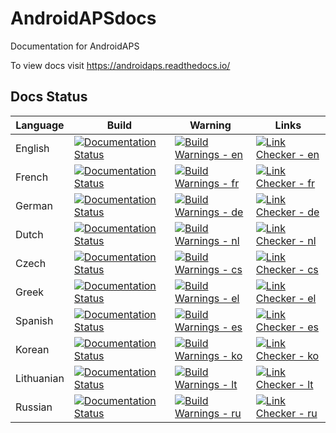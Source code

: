 # AndroidAPSdocs
Documentation for AndroidAPS

To view docs visit https://androidaps.readthedocs.io/

## Docs Status

| Language   | Build | Warning | Links |
| ---------- | -- | -- | -- |
| English    | [![Documentation Status](https://readthedocs.org/projects/androidaps/badge/?version=latest)](https://androidaps.readthedocs.io/en/latest/?badge=latest)    | [![Build Warnings - en](https://img.shields.io/endpoint?url=https://gist.githubusercontent.com/Andries-Smit/4d086495590ccb904468b66aecc48bdb/raw/AndroidAPSdocs_build_warnings_en_master.json)](../../../actions?query=workflow%3A%22Build+Warnings%22) | [![Link Checker - en](https://img.shields.io/endpoint?url=https://gist.githubusercontent.com/Andries-Smit/fc7bdcb3bc52e1ae006b2435ac6001b4/raw/AndroidAPSdocs_broken_links_en_master.json)](../../../actions?query=workflow%3A%22Link+Checker%22) |
| French     | [![Documentation Status](https://readthedocs.org/projects/androidaps-fr/badge/?version=latest)](https://androidaps.readthedocs.io/fr/latest/?badge=latest) | [![Build Warnings - fr](https://img.shields.io/endpoint?url=https://gist.githubusercontent.com/Andries-Smit/4d086495590ccb904468b66aecc48bdb/raw/AndroidAPSdocs_build_warnings_fr_master.json)](../../../actions?query=workflow%3A%22Build+Warnings%22) | [![Link Checker - fr](https://img.shields.io/endpoint?url=https://gist.githubusercontent.com/Andries-Smit/fc7bdcb3bc52e1ae006b2435ac6001b4/raw/AndroidAPSdocs_broken_links_fr_master.json)](../../../actions?query=workflow%3A%22Link+Checker%22) |
| German     | [![Documentation Status](https://readthedocs.org/projects/androidaps-de/badge/?version=latest)](https://androidaps.readthedocs.io/de/latest/?badge=latest) | [![Build Warnings - de](https://img.shields.io/endpoint?url=https://gist.githubusercontent.com/Andries-Smit/4d086495590ccb904468b66aecc48bdb/raw/AndroidAPSdocs_build_warnings_de_master.json)](../../../actions?query=workflow%3A%22Build+Warnings%22) | [![Link Checker - de](https://img.shields.io/endpoint?url=https://gist.githubusercontent.com/Andries-Smit/fc7bdcb3bc52e1ae006b2435ac6001b4/raw/AndroidAPSdocs_broken_links_de_master.json)](../../../actions?query=workflow%3A%22Link+Checker%22) |
| Dutch      | [![Documentation Status](https://readthedocs.org/projects/androidaps-nl/badge/?version=latest)](https://androidaps.readthedocs.io/nl/latest/?badge=latest) | [![Build Warnings - nl](https://img.shields.io/endpoint?url=https://gist.githubusercontent.com/Andries-Smit/4d086495590ccb904468b66aecc48bdb/raw/AndroidAPSdocs_build_warnings_nl_master.json)](../../../actions?query=workflow%3A%22Build+Warnings%22) | [![Link Checker - nl](https://img.shields.io/endpoint?url=https://gist.githubusercontent.com/Andries-Smit/fc7bdcb3bc52e1ae006b2435ac6001b4/raw/AndroidAPSdocs_broken_links_nl_master.json)](../../../actions?query=workflow%3A%22Link+Checker%22) |
| Czech      | [![Documentation Status](https://readthedocs.org/projects/androidaps-cs/badge/?version=latest)](https://androidaps.readthedocs.io/cs/latest/?badge=latest) | [![Build Warnings - cs](https://img.shields.io/endpoint?url=https://gist.githubusercontent.com/Andries-Smit/4d086495590ccb904468b66aecc48bdb/raw/AndroidAPSdocs_build_warnings_cs_master.json)](../../../actions?query=workflow%3A%22Build+Warnings%22) | [![Link Checker - cs](https://img.shields.io/endpoint?url=https://gist.githubusercontent.com/Andries-Smit/fc7bdcb3bc52e1ae006b2435ac6001b4/raw/AndroidAPSdocs_broken_links_cs_master.json)](../../../actions?query=workflow%3A%22Link+Checker%22) |
| Greek      | [![Documentation Status](https://readthedocs.org/projects/androidaps-el/badge/?version=latest)](https://androidaps.readthedocs.io/el/latest/?badge=latest) | [![Build Warnings - el](https://img.shields.io/endpoint?url=https://gist.githubusercontent.com/Andries-Smit/4d086495590ccb904468b66aecc48bdb/raw/AndroidAPSdocs_build_warnings_el_master.json)](../../../actions?query=workflow%3A%22Build+Warnings%22) | [![Link Checker - el](https://img.shields.io/endpoint?url=https://gist.githubusercontent.com/Andries-Smit/fc7bdcb3bc52e1ae006b2435ac6001b4/raw/AndroidAPSdocs_broken_links_el_master.json)](../../../actions?query=workflow%3A%22Link+Checker%22) |
| Spanish    | [![Documentation Status](https://readthedocs.org/projects/androidaps-es/badge/?version=latest)](https://androidaps.readthedocs.io/es/latest/?badge=latest) | [![Build Warnings - es](https://img.shields.io/endpoint?url=https://gist.githubusercontent.com/Andries-Smit/4d086495590ccb904468b66aecc48bdb/raw/AndroidAPSdocs_build_warnings_es_master.json)](../../../actions?query=workflow%3A%22Build+Warnings%22) | [![Link Checker - es](https://img.shields.io/endpoint?url=https://gist.githubusercontent.com/Andries-Smit/fc7bdcb3bc52e1ae006b2435ac6001b4/raw/AndroidAPSdocs_broken_links_es_master.json)](../../../actions?query=workflow%3A%22Link+Checker%22) |
| Korean     | [![Documentation Status](https://readthedocs.org/projects/androidaps-ko/badge/?version=latest)](https://androidaps.readthedocs.io/ko/latest/?badge=latest) | [![Build Warnings - ko](https://img.shields.io/endpoint?url=https://gist.githubusercontent.com/Andries-Smit/4d086495590ccb904468b66aecc48bdb/raw/AndroidAPSdocs_build_warnings_ko_master.json)](../../../actions?query=workflow%3A%22Build+Warnings%22) | [![Link Checker - ko](https://img.shields.io/endpoint?url=https://gist.githubusercontent.com/Andries-Smit/fc7bdcb3bc52e1ae006b2435ac6001b4/raw/AndroidAPSdocs_broken_links_ko_master.json)](../../../actions?query=workflow%3A%22Link+Checker%22) |
| Lithuanian | [![Documentation Status](https://readthedocs.org/projects/androidaps-lt/badge/?version=latest)](https://androidaps.readthedocs.io/lt/latest/?badge=latest) | [![Build Warnings - lt](https://img.shields.io/endpoint?url=https://gist.githubusercontent.com/Andries-Smit/4d086495590ccb904468b66aecc48bdb/raw/AndroidAPSdocs_build_warnings_lt_master.json)](../../../actions?query=workflow%3A%22Build+Warnings%22) | [![Link Checker - lt](https://img.shields.io/endpoint?url=https://gist.githubusercontent.com/Andries-Smit/fc7bdcb3bc52e1ae006b2435ac6001b4/raw/AndroidAPSdocs_broken_links_lt_master.json)](../../../actions?query=workflow%3A%22Link+Checker%22) |
| Russian    | [![Documentation Status](https://readthedocs.org/projects/androidaps-ru/badge/?version=latest)](https://androidaps.readthedocs.io/ru/latest/?badge=latest) | [![Build Warnings - ru](https://img.shields.io/endpoint?url=https://gist.githubusercontent.com/Andries-Smit/4d086495590ccb904468b66aecc48bdb/raw/AndroidAPSdocs_build_warnings_ru_master.json)](../../../actions?query=workflow%3A%22Build+Warnings%22) | [![Link Checker - ru](https://img.shields.io/endpoint?url=https://gist.githubusercontent.com/Andries-Smit/fc7bdcb3bc52e1ae006b2435ac6001b4/raw/AndroidAPSdocs_broken_links_ru_master.json)](../../../actions?query=workflow%3A%22Link+Checker%22) |
